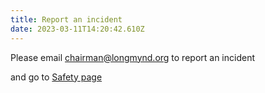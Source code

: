 ```yaml
---
title: Report an incident
date: 2023-03-11T14:20:42.610Z
---
```

Please email chairman@longmynd.org to report an incident

and go to [Safety page ](https://longmynd.netlify.app/safety/guide#1)